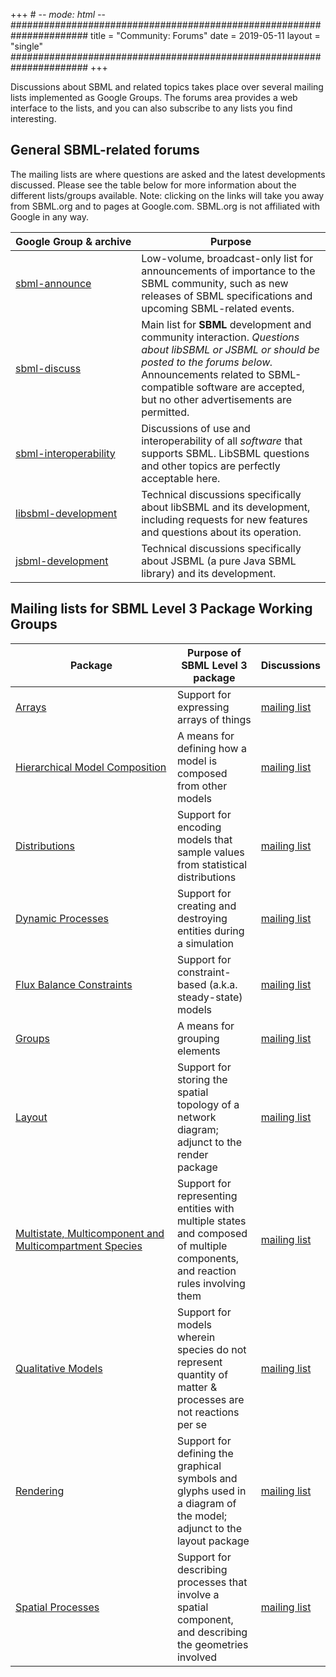 +++ # -*- mode: html -*-
######################################################################
title  = "Community: Forums"
date   = 2019-05-11
layout = "single"
######################################################################
+++

Discussions about SBML and related topics takes place over several mailing lists implemented as Google Groups.  The forums area provides a web interface to the lists, and you can also subscribe to any lists you find interesting.

## General SBML-related forums

The mailing lists are where questions are asked and the latest developments discussed.  Please see the table below for more information about the different lists/groups available. Note: clicking on the links will take you away from SBML.org and to pages at Google.com. SBML.org is not affiliated with Google in any way.

| Google&nbsp;Group&nbsp;&amp;&nbsp;archive                                        | Purpose |
|----------------------------------------------------------------------------------|---------|
| [sbml-announce](https://groups.google.com/d/forum/sbml-announce)                 | Low-volume, broadcast-only list for announcements of importance to the SBML community, such as new releases of SBML specifications and upcoming SBML-related events. |
| [sbml-discuss](https://groups.google.com/d/forum/sbml-discuss)                   | Main list for **SBML** development and community interaction. _Questions about libSBML or JSBML or should be posted to the forums below._ Announcements related to SBML-compatible software are accepted, but no other advertisements are permitted. |
| [sbml-interoperability](https://groups.google.com/d/forum/sbml-interoperability) | Discussions of use and interoperability of all _software_ that supports SBML. LibSBML questions and other topics are perfectly acceptable here. |
| [libsbml-development](https://groups.google.com/d/forum/libsbml-development)     | Technical discussions specifically about libSBML and its development, including requests for new features and questions about its operation. |
| [jsbml-development](https://groups.google.com/d/forum/jsbml-development)         | Technical discussions specifically about JSBML (a pure Java SBML library) and its development. |


## Mailing lists for SBML Level 3 Package Working Groups

| Package                                                         | Purpose of SBML Level 3 package          | Discussions    |
|-----------------------------------------------------------------|------------------------------------------|----------------|
| [Arrays](documents/specifications/sbml-level-3/packages/arrays) | Support for expressing arrays of things  | [mailing list](https://sourceforge.net/projects/sbml/lists/sbml-arrays) |
| [Hierarchical Model Composition](/documents/specifications/sbml-level-3/packages/comp) | A means for defining how a model is composed from other models | [mailing list](https://sourceforge.net/projects/sbml/lists/sbml-comp) |
| [Distributions](distrib) | Support for encoding models that sample values from statistical distributions | [mailing list](https://sourceforge.net/projects/sbml/lists/sbml-distrib) |
| [Dynamic Processes](dyn) | Support for creating and destroying entities during a simulation | [mailing list](https://sourceforge.net/projects/sbml/lists/sbml-dyn) |
| [Flux Balance Constraints](/documents/specifications/sbml-level-3/packages/fbc) | Support for constraint-based (a.k.a. steady-state) models | [mailing list](https://sourceforge.net/projects/sbml/lists/sbml-fbc) |
| [Groups](/documents/specifications/sbml-level-3/packages/groups) | A means for grouping elements | [mailing list](https://sourceforge.net/projects/sbml/lists/sbml-groups) |
| [Layout](/documents/specifications/sbml-level-3/packages/layout) | Support for storing the spatial topology of a network diagram; adjunct to the render package | [mailing list](https://sourceforge.net/projects/sbml/lists/sbml-layout) |
| [Multistate,&nbsp;Multicomponent&nbsp;and Multicompartment Species](/documents/specifications/sbml-level-3/packages/multi) | Support for representing entities with multiple states and composed of multiple components, and reaction rules involving them | [mailing list](https://sourceforge.net/projects/sbml/lists/sbml-multi) |
| [Qualitative Models](/documents/specifications/sbml-level-3/packages/qual) | Support for models wherein species do not represent quantity of matter & processes are not reactions per se | [mailing list](https://sourceforge.net/projects/sbml/lists/sbml-qual) |
| [Rendering](/documents/specifications/sbml-level-3/packages/render) | Support for defining the graphical symbols and glyphs used in a diagram of the model; adjunct to the layout package | [mailing list](https://sourceforge.net/projects/sbml/lists/sbml-render) |
| [Spatial Processes](/documents/specifications/sbml-level-3/packages/spatial) | Support for describing processes that involve a spatial component, and describing the geometries involved | [mailing list](https://sourceforge.net/projects/sbml/lists/sbml-spatial) |
